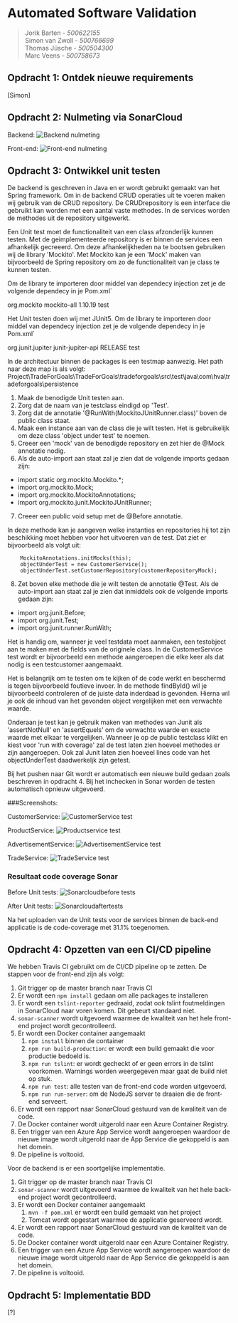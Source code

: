# Automated Software Validation 
> Jorik Barten - _500622155_ <br />
> Simon van Zwoll - _500766699_ <br />
> Thomas Jüsche - _500504300_ <br />
> Marc Veens - _500758673_

## Opdracht 1: Ontdek nieuwe requirements
[Simon]

## Opdracht 2: Nulmeting via SonarCloud
Backend:
![Backend nulmeting](images/backend-nulmeting.png)

Front-end:
![Front-end nulmeting](images/frontend-nulmeting.png)

## Opdracht 3: Ontwikkel unit testen
De backend is geschreven in Java en er wordt gebruikt gemaakt van het Spring framework. 
Om in de backend CRUD operaties uit te voeren maken wij gebruik van de CRUD repository. 
De CRUDrepository is een interface die gebruikt kan worden met een aantal vaste methodes.
In de services worden de methodes uit de repository uitgewerkt.

Een Unit test moet de functionaliteit van een class afzonderlijk kunnen testen.
Met de geimplementeerde repository is er binnen de services een afhankelijk gecreeerd.
Om deze afhankelijkheden na te bootsen gebruiken wij de library 'Mockito'.
Met Mockito kan je een 'Mock' maken van bijvoorbeeld de Spring repository om zo de functionaliteit van je class te kunnen testen.

Om de library te importeren door middel van dependecy injection zet je de volgende dependecy in je Pom.xml`

  <dependency>
        <groupId>org.mockito</groupId>
        <artifactId>mockito-all</artifactId>
        <version>1.10.19</version>
        <scope>test</scope>
   </dependency>
   
Het Unit testen doen wij met JUnit5.
Om de library te importeren door middel van dependecy injection zet je de volgende dependecy in je Pom.xml`

 <dependency>
     <groupId>org.junit.jupiter</groupId>
     <artifactId>junit-jupiter-api</artifactId>
     <version>RELEASE</version>
     <scope>test</scope>
 </dependency>

In de architectuur binnen de packages is een testmap aanwezig. Het path naar deze map is als volgt:
Project\TradeForGoals\TradeForGoals\tradeforgoals\src\test\java\com\hva\tradeforgoals\persistence

1. Maak de benodigde Unit testen aan.
2. Zorg dat de naam van je testclass eindigd op 'Test'.
3. Zorg dat de annotatie '@RunWith(MockitoJUnitRunner.class)' boven de public class staat.
4. Maak een instance aan van de class die je wilt testen. Het is gebruikelijk om deze class 'object under test' te noemen.
5. Creeer een 'mock' van de benodigde repository en zet hier de @Mock annotatie nodig.
6. Als de auto-import aan staat zal je zien dat de volgende imports gedaan zijn:
- import static org.mockito.Mockito.*;
- import org.mockito.Mock;
- import org.mockito.MockitoAnnotations;
- import org.mockito.junit.MockitoJUnitRunner; 
7. Creeer een public void setup met de @Before annotatie. 

In deze methode kan je aangeven welke instanties en repositories hij tot zijn beschikking moet hebben voor het uitvoeren van de test.
Dat ziet er bijvoorbeeld als volgt uit:

		MockitoAnnotations.initMocks(this);
        objectUnderTest = new CustomerService();
        objectUnderTest.setCustomerRepository(customerRepositoryMock); 
	

8. Zet boven elke methode die je wilt testen de annotatie @Test.
Als de auto-import aan staat zal je zien dat inmiddels ook de volgende imports gedaan zijn:

- import org.junit.Before;
- import org.junit.Test;
- import org.junit.runner.RunWith;

Het is handig om, wanneer je veel testdata moet aanmaken, een testobject aan te maken met de fields van de originele class.
In de CustomerService test wordt er bijvoorbeeld een methode aangeroepen die elke keer als dat nodig is een testcustomer aangemaakt.

Het is belangrijk om te testen om te kijken of de code werkt en beschermd is tegen bijvoorbeeld foutieve invoer.
In de methode findById() wil je bijvoorbeeld controleren of de juiste data inderdaad is gevonden.
Hierna wil je ook de inhoud van het gevonden object vergelijken met een verwachte waarde.

Onderaan je test kan je gebruik maken van methodes van Junit als 'assertNotNull' en 'assertEquels' om de verwachte waarde en exacte waarde met elkaar te vergelijken.
Wanneer je op de public testclass klikt en kiest voor 'run with coverage' zal de test laten zien hoeveel methodes er zijn aangeroepen.
Ook zal Junit laten zien hoeveel lines code van het objectUnderTest daadwerkeljk zijn getest.

Bij het pushen naar Git wordt er automatisch een nieuwe build gedaan zoals beschreven in opdracht 4.
Bij het inchecken in Sonar worden de testen automatisch opnieuw uitgevoerd.

###Screenshots:

CustomerService:
![CustomerService test](images/CustomerServiceTest.jpg)

ProductService:
![Productservice test](images/ProductserviceTest.jpg)

AdvertisementService:
![AdvertisementService test](images/AdvertisementService.jpg)

TradeService:
![TradeService test](images/TradeServiceTest.jpg)

### Resultaat code coverage Sonar

Before Unit tests:
![Sonarcloudbefore tests](images/Sonarcloudbeforetests.jpg)

After Unit tests:
![Sonarcloudaftertests](images/Sonarcloudaftertests.jpg)

Na het uploaden van de Unit tests voor de services binnen de back-end applicatie is de code-coverage met 31.1% toegenomen.


## Opdracht 4: Opzetten van een CI/CD pipeline
We hebben Travis CI gebruikt om de CI/CD pipeline op te zetten. De stappen voor de front-end zijn als volgt: 
1. Git trigger op de master branch naar Travis CI
2. Er wordt een `npm install` gedaan om alle packages te installeren
3. Er wordt een `tslint-reporter` gedraaid, zodat ook tslint foutmeldingen in SonarCloud naar voren komen. Dit gebeurt standaard niet.
4. `sonar-scanner` wordt uitgevoerd waarmee de kwaliteit van het hele front-end project wordt gecontrolleerd.
5. Er wordt een Docker container aangemaakt
    1. `npm install` binnen de container
    2. `npm run build-production`: er wordt een build gemaakt die voor productie bedoeld is.
    3. `npm run tslint`: er wordt gecheckt of er geen errors in de tslint voorkomen. Warnings worden weergegeven maar gaat de build niet op stuk.
    4. `npm run test`: alle testen van de front-end code worden uitgevoerd.
    5. `npm run run-server`: om de NodeJS server te draaien die de front-end serveert. 
6. Er wordt een rapport naar SonarCloud gestuurd van de kwaliteit van de code.
7. De Docker container wordt uitgerold naar een Azure Container Registry.
8. Een trigger van een Azure App Service wordt aangeroepen waardoor de nieuwe image wordt uitgerold naar de App Service die gekoppeld is aan het domein.
8. De pipeline is voltooid. 

Voor de backend is er een soortgelijke implementatie.
1. Git trigger op de master branch naar Travis CI
2. `sonar-scanner` wordt uitgevoerd waarmee de kwaliteit van het hele back-end project wordt gecontrolleerd.
3. Er wordt een Docker container aangemaakt
    1. `mvn -f pom.xml` er wordt een build gemaakt van het project
    2. Tomcat wordt opgestart waarmee de applicatie geserveerd wordt.
6. Er wordt een rapport naar SonarCloud gestuurd van de kwaliteit van de code.
7. De Docker container wordt uitgerold naar een Azure Container Registry.
8. Een trigger van een Azure App Service wordt aangeroepen waardoor de nieuwe image wordt uitgerold naar de App Service die gekoppeld is aan het domein.
8. De pipeline is voltooid. 

## Opdracht 5: Implementatie BDD
[?]
